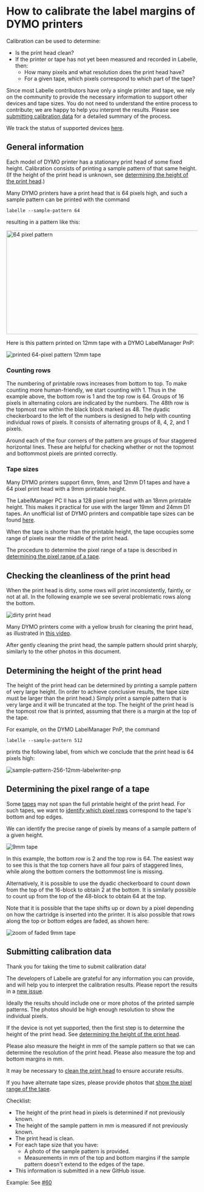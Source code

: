 # How to calibrate the label margins of DYMO printers

Calibration can be used to determine:

* Is the print head clean?
* If the printer or tape has not yet been measured and recorded in Labelle, then:
  * How many pixels and what resolution does the print head have?
  * For a given tape, which pixels correspond to which part of the tape?

Since most Labelle contributors have only a single printer and tape,
we rely on the community to provide the necessary information to support
other devices and tape sizes. You do not need to understand the entire process
to contribute; we are happy to help you interpret the results. Please see
[submitting calibration data](#submitting-calibration-data) for a detailed summary
of the process.

We track the status of supported devices
[here](https://github.com/labelle-org/labelle/issues/4).

## General information

Each model of DYMO printer has a stationary print head of some fixed height.
Calibration consists of printing a sample pattern of that same height.
(If the height of the print head is unknown, see
[determining the height of the print head](#determining-the-height-of-the-print-head).)

Many DYMO printers have a print head that is 64 pixels high, and such a
sample pattern can be printed with the command

```shell
labelle --sample-pattern 64
```

resulting in a pattern like this:

<!-- markdownlint-disable MD033 -->
<img src="sample-pattern-64.png" alt="64 pixel pattern"
style="width:909px;height:273px;image-rendering:pixelated">
<!-- markdownlint-enable MD033 -->

Here is this pattern printed on 12mm tape with a DYMO LabelManager PnP:

![printed 64-pixel pattern 12mm tape](sample-pattern-64-12mm-labelwriter-pnp.png)

### Counting rows

The numbering of printable rows increases from bottom to top.
To make counting more human-friendly, we start counting with 1.
Thus in the example above, the bottom row is 1 and the top row is 64.
Groups of 16 pixels in alternating colors are indicated by the numbers.
The 48th row is the topmost row within the black block marked as 48.
The dyadic checkerboard to the left of the numbers is designed to help with
counting individual rows of pixels.
It consists of alternating groups of 8, 4, 2, and 1 pixels.

Around each of the four corners of the pattern are groups of four
staggered horizontal lines.
These are helpful for checking whether or not the topmost and bottommost
pixels are printed correctly.

### Tape sizes

Many DYMO printers support 6mm, 9mm, and 12mm D1 tapes
and have a 64 pixel print head with a 9mm printable height.

The LabelManager PC II has a 128 pixel print head with an 18mm printable height.
This makes it practical for use with the larger 19mm and 24mm D1 tapes.
An unofficial list of DYMO printers and compatible tape sizes
can be found [here](https://www.labelcity.com/dymo-d1-label-tape-compatibility-guide).

When the tape is shorter than the printable height, the tape occupies
some range of pixels near the middle of the print head.

The procedure to determine the pixel range of a tape is described in
[determining the pixel range of a tape](#determining-the-pixel-range-of-a-tape).

## Checking the cleanliness of the print head

When the print head is dirty, some rows will print inconsistently, faintly,
or not at all. In the following example we see several problematic rows
along the bottom.

![dirty print head](dirty-print-head.png)

Many DYMO printers come with a yellow brush for cleaning the print head, as
illustrated in [this video](https://www.youtube.com/watch?v=tu3jLmO06zE).

After gently cleaning the print head, the sample pattern should print sharply,
similarly to the other photos in this document.

## Determining the height of the print head

The height of the print head can be determined by printing a sample
pattern of very large height.
(In order to achieve conclusive results, the tape size must be larger than
the print head.)
Simply print a sample pattern that is very large and it will be
truncated at the top.
The height of the print head is the topmost row that is printed, assuming
that there is a margin at the top of the tape.

For example, on the DYMO LabelManager PnP, the command

```shell
labelle --sample-pattern 512
```

prints the following label, from which we conclude that the print head
is 64 pixels high:

![sample-pattern-256-12mm-labelwriter-pnp](sample-pattern-256-12mm-labelwriter-pnp.png)

## Determining the pixel range of a tape

Some [tapes](#tape-sizes) may not span the full printable height of the print head.
For such tapes, we want to [identify which pixel rows](#counting-rows) correspond
to the tape's bottom and top edges.

We can identify the precise range of pixels by means of
a sample pattern of a given height.

![9mm tape](sample-pattern-64-9mm-labelwriter-pnp.png)

In this example, the bottom row is 2 and the top row is 64. The easiest way to
see this is that the top corners have all four pairs of staggered lines, while
along the bottom corners the bottommost line is missing.

Alternatively, it is possible to use the dyadic checkerboard to count down
from the top of the 16-block to obtain 2 at the bottom. It is similarly
possible to count up from the top of the 48-block to obtain 64 at the top.

Note that it is possible that the tape shifts up or down by a pixel depending
on how the cartridge is inserted into the printer. It is also possible that rows
along the top or bottom edges are faded, as shown here:

![zoom of faded 9mm tape](sample-pattern-64-9mm-labelwriter-pnp-zoomed.png)

## Submitting calibration data

Thank you for taking the time to submit calibration data!

The developers of Labelle are grateful for any information you can provide,
and will help you to interpret the calibration results.
Please report the results in a
[new issue](https://github.com/labelle-org/labelle/issues/new).

Ideally the results should include one or more photos of the printed sample patterns.
The photos should be high enough resolution to show the individual pixels.

If the device is not yet supported, then the first step is to determine the height
of the print head. See
[determining the height of the print head](#determining-the-height-of-the-print-head).

Please also measure the height in mm of the sample pattern so that we can determine
the resolution of the print head.
Please also measure the top and bottom margins in mm.

It may be necessary to
[clean the print head](#checking-the-cleanliness-of-the-print-head) to ensure
accurate results.

If you have alternate tape sizes, please provide photos that
[show the pixel range of the tape](#determining-the-pixel-range-of-a-tape).

Checklist:

* The height of the print head in pixels is determined if not previously known.
* The height of the sample pattern in mm is measured if not previously known.
* The print head is clean.
* For each tape size that you have:
  * A photo of the sample pattern is provided.
  * Measurements in mm of the top and bottom margins if the sample pattern doesn't
    extend to the edges of the tape.
* This information is submitted in a new GitHub issue.

Example: See [#60](https://github.com/labelle-org/labelle/issues/60)
